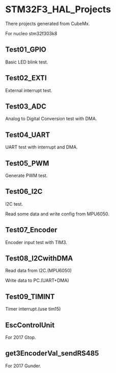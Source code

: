 # STM32F3_HAL_Projects

There projects generated from CubeMx.

For nucleo stm32f303k8

## Test01_GPIO

Basic LED blink test.

## Test02_EXTI

External interrupt test.

## Test03_ADC

Analog to Digital Conversion test with DMA.

## Test04_UART

UART test with interrupt and DMA.

## Test05_PWM

Generate PWM test.

## Test06_I2C

I2C test.

Read some data and write config from MPU6050.

## Test07_Encoder

Encoder input test with TIM3.

## Test08_I2CwithDMA

Read data from I2C.(MPU6050)

Write data to PC.(UART+DMA)

## Test09_TIMINT

Timer interrupt.(use tim15)


## EscControlUnit

For 2017 Gtop.

## get3EncoderVal_sendRS485

For 2017 Gunder.
